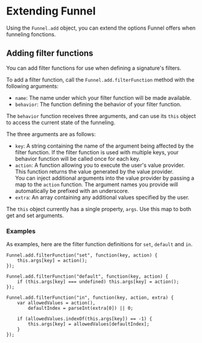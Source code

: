 # Extending Funnel

Using the `Funnel.add` object, you can extend the options Funnel offers when funneling fonctions.

## Adding filter functions

You can add filter functions for use when defining a signature's filters.

To add a filter function, call the `Funnel.add.filterFunction` method with the following arguments:

- `name`: The name under which your filter function will be made available.
- `behavior`: The function defining the behavior of your filter function.

The `behavior` function receives three arguments, and can use its `this` object to access the current state of the funneling.

The three arguments are as follows:

- `key`: A string containing the name of the argument being affected by the filter function. If the filter function is used with multiple keys, your behavior function will be called once for each key.
- `action`: A function allowing you to execute the user's value provider. This function returns the value generated by the value provider.  
  You can inject additional arguments into the value provider by passing a map to the `action` function. The argument names you provide will automatically be prefixed with an underscore.
- `extra`: An array containing any additional values specified by the user.

The `this` object currently has a single property, `args`. Use this map to both get and set arguments.

### Examples

As examples, here are the filter function definitions for `set`, `default` and `in`.

	Funnel.add.filterFunction("set", function(key, action) {
		this.args[key] = action();
	});

	Funnel.add.filterFunction("default", function(key, action) {
		if (this.args[key] === undefined) this.args[key] = action();
	});

	Funnel.add.filterFunction("in", function(key, action, extra) {
		var allowedValues = action(),
			defaultIndex = parseInt(extra[0]) || 0;
		
		if (allowedValues.indexOf(this.args[key]) == -1) {
			this.args[key] = allowedValues[defaultIndex];
		}
	});
